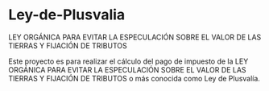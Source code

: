 # Ley-de-Plusvalia
LEY ORGÁNICA PARA EVITAR LA ESPECULACIÓN SOBRE EL VALOR DE LAS TIERRAS Y FIJACIÓN DE TRIBUTOS 


Este proyecto es para realizar el cálculo del pago de impuesto de la  LEY ORGÁNICA PARA EVITAR LA ESPECULACIÓN SOBRE EL VALOR DE LAS TIERRAS Y FIJACIÓN DE TRIBUTOS  o más conocida como Ley de Plusvalía.

